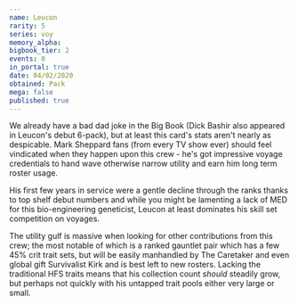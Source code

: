 ```yaml
---
name: Leucon
rarity: 5
series: voy
memory_alpha:
bigbook_tier: 2
events: 0
in_portal: true
date: 04/02/2020
obtained: Pack
mega: false
published: true
---
```


We already have a bad dad joke in the Big Book (Dick Bashir also appeared in Leucon's debut 6-pack), but at least this card's stats aren't nearly as despicable. Mark Sheppard fans (from every TV show ever) should feel vindicated when they happen upon this crew - he's got impressive voyage credentials to hand wave otherwise narrow utility and earn him long term roster usage.

His first few years in service were a gentle decline through the ranks thanks to top shelf debut numbers and while you might be lamenting a lack of MED for this bio-engineering geneticist, Leucon at least dominates his skill set competition on voyages.

The utility gulf is massive when looking for other contributions from this crew; the most notable of which is a ranked gauntlet pair which has a few 45% crit trait sets, but will be easily manhandled by The Caretaker and even global gift Survivalist Kirk and is best left to new rosters. Lacking the traditional HFS traits means that his collection count *should* steadily grow, but perhaps not quickly with his untapped trait pools either very large or small.
